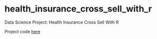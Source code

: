 # health_insurance_cross_sell_with_r
Data Science Project: Health Insurance Cross Sell With R

Project code [here](https://rpubs.com/cleversonfdo/health_insurance_cross_sell)

